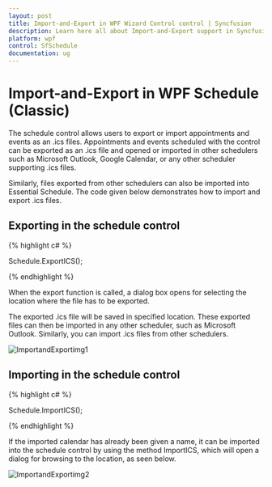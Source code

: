 ```yaml
---
layout: post
title: Import-and-Export in WPF Wizard Control control | Syncfusion
description: Learn here all about Import-and-Export support in Syncfusion WPF Schedule (Classic) control and more.
platform: wpf
control: SfSchedule
documentation: ug
---
```


# Import-and-Export in WPF Schedule (Classic)

The schedule control allows users to export or import appointments and events as an .ics files. Appointments and events scheduled with the control can be exported as an .ics file and opened or imported in other schedulers such as Microsoft Outlook, Google Calendar, or any other scheduler supporting .ics files. 

Similarly, files exported from other schedulers can also be imported into Essential Schedule. The code given below demonstrates how to import and export .ics files.

## Exporting in the schedule control 
{% highlight c# %}




Schedule.ExportICS();


{% endhighlight  %}


When the export function is called, a dialog box opens for selecting the location where the file has to be exported.

The exported .ics file will be saved in specified location. These exported files can then be imported in any other scheduler, such as Microsoft Outlook. Similarly, you can import .ics files from other schedulers.



![ImportandExportimg1](Import-and-Export_images/Import-and-Export_img1.png)



## Importing in the schedule control 


{% highlight c# %}




Schedule.ImportICS();



{% endhighlight  %}

If the imported calendar has already been given a name, it can be imported into the schedule control by using the method ImportICS, which will open a dialog for browsing to the location, as seen below.



![ImportandExportimg2](Import-and-Export_images/Import-and-Export_img2.png)



